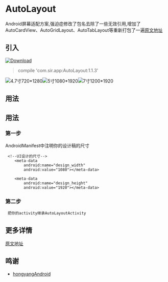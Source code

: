 # AutoLayout 
Android屏幕适配方案,强迫症修改了包名去除了一些无效引用,增加了AutoCardView、AutoGridLayout、AutoTabLayout等重新打包了一遍[原文地址](https://github.com/hongyangAndroid/AndroidAutoLayout)
## 引入
 [ ![Download](https://api.bintray.com/packages/nansir/AndroidApplication/AutoLayout/images/download.svg?version=1.1.3) ](https://bintray.com/nansir/AndroidApplication/AutoLayout/1.1.3/link)
> compile 'com.sir.app:AutoLayout:1.1.3'

![4.7寸720*1280](https://github.com/nansir/AutoLayout/blob/master/sample/4-7.jpg)![5寸1080*1920](https://github.com/nansir/AutoLayout/blob/master/sample/5.jpg)![7寸1200*1920](https://github.com/nansir/AutoLayout/blob/master/sample/7.jpg)
## 用法
## 用法
### 第一步
AndroidManifest中注明你的设计稿的尺寸

	 <!--UI设计的尺寸-->
        <meta-data
            android:name="design_width"
            android:value="1080"></meta-data>

        <meta-data
            android:name="design_height"
            android:value="1920"></meta-data>
### 第二步

	 把你的activity继承AutoLayoutActivity
## 更多详情
 [原文地址](https://github.com/hongyangAndroid/AndroidAutoLayout)
 
## 鸣谢
-  [hongyangAndroid](https://github.com/hongyangAndroid)
